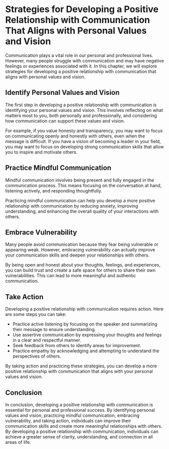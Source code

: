 Strategies for Developing a Positive Relationship with Communication That Aligns with Personal Values and Vision
=============================================================================================================================================================================

Communication plays a vital role in our personal and professional lives. However, many people struggle with communication and may have negative feelings or experiences associated with it. In this chapter, we will explore strategies for developing a positive relationship with communication that aligns with personal values and vision.

Identify Personal Values and Vision
-----------------------------------

The first step in developing a positive relationship with communication is identifying your personal values and vision. This involves reflecting on what matters most to you, both personally and professionally, and considering how communication can support these values and vision.

For example, if you value honesty and transparency, you may want to focus on communicating openly and honestly with others, even when the message is difficult. If you have a vision of becoming a leader in your field, you may want to focus on developing strong communication skills that allow you to inspire and motivate others.

Practice Mindful Communication
------------------------------

Mindful communication involves being present and fully engaged in the communication process. This means focusing on the conversation at hand, listening actively, and responding thoughtfully.

Practicing mindful communication can help you develop a more positive relationship with communication by reducing anxiety, improving understanding, and enhancing the overall quality of your interactions with others.

Embrace Vulnerability
---------------------

Many people avoid communication because they fear being vulnerable or appearing weak. However, embracing vulnerability can actually improve your communication skills and deepen your relationships with others.

By being open and honest about your thoughts, feelings, and experiences, you can build trust and create a safe space for others to share their own vulnerabilities. This can lead to more meaningful and authentic communication.

Take Action
-----------

Developing a positive relationship with communication requires action. Here are some steps you can take:

* Practice active listening by focusing on the speaker and summarizing their message to ensure understanding.
* Use assertive communication by expressing your thoughts and feelings in a clear and respectful manner.
* Seek feedback from others to identify areas for improvement.
* Practice empathy by acknowledging and attempting to understand the perspectives of others.

By taking action and practicing these strategies, you can develop a more positive relationship with communication that aligns with your personal values and vision.

Conclusion
----------

In conclusion, developing a positive relationship with communication is essential for personal and professional success. By identifying personal values and vision, practicing mindful communication, embracing vulnerability, and taking action, individuals can improve their communication skills and create more meaningful relationships with others. By developing a positive relationship with communication, individuals can achieve a greater sense of clarity, understanding, and connection in all areas of life.
